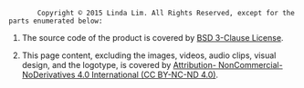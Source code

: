            Copyright © 2015 Linda Lim. All Rights Reserved, except for the parts enumerated below:

1. The source code of the product is covered by [BSD 3-Clause License](https://opensource.org/licenses/BSD-3-Clause).

2. This page content, excluding the images, videos, audio clips, visual design, and the logotype, is covered by [Attribution- NonCommercial-NoDerivatives 4.0 International (CC BY-NC-ND 4.0)](https://creativecommons.org/licenses/by-nc-nd/4.0/).
